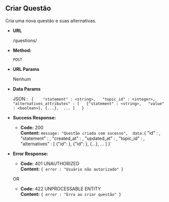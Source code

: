 **Criar Questão**
----

Cria uma nova questão e suas alternativas.

* **URL**

    /questions/

* **Method:**

    `POST`
  
*  **URL Params**

    Nenhum

* **Data Params**
   
    JSON : 
    `
    {   
        "statement" : <string>,  
        "topic_id" : <integer>,  
        "alternatives_attributes" : [  
            {"statement" : <string>,  
            "value" : <boolean>},
            {...}, 
            ...
        ]  
    }`  

* **Success Response:**

  * **Code:** 200 <br />
    **Content:** `
    message: "Questão criada com sucesso", 
    data: `{
        "id" : <integer>,
        "statement" : <string>,
        "created_at" : <timestamp>,
        "updated_at" : <timestamp>,
        "topic_id" : <integer>,
        "alternatives" : [
            {"id": <integer>}, {"id": <integer>}, {...}, ...
        ] 
    }`
 
* **Error Response:**

  * **Code:** 401 UNAUTHORIZED <br />
    **Content:** `{ error : "Usuário não autorizado" }`

  OR

  * **Code:** 422 UNPROCESSABLE ENTITY <br />
    **Content:** `{ error : "Erro ao criar questão" }`

